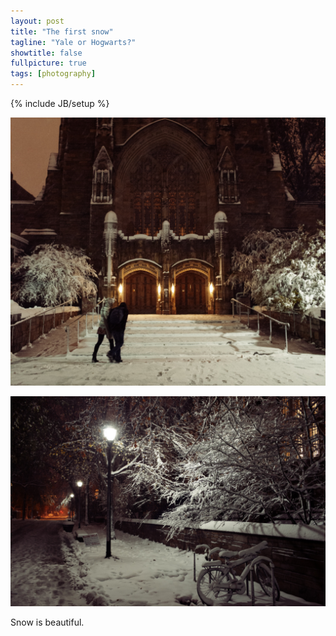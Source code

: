 ```yaml
---
layout: post
title: "The first snow"
tagline: "Yale or Hogwarts?"
showtitle: false
fullpicture: true
tags: [photography]
---
```

{% include JB/setup %}

[![Canon EOS 5D Mark II,5000,f/3.5,1/50th,35mm](/images/snow.jpg)](/images/snow.jpg)

[![Canon EOS 5D Mark II,1600,f/4.0,1/40th,35mm](/images/snow2.jpg)](/images/snow2.jpg)

Snow is beautiful.